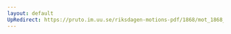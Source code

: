 ```yaml
---
layout: default
UpRedirect: https://pruto.im.uu.se/riksdagen-motions-pdf/1868/mot_1868__ak__274/mot_1868__ak__274-002.pdf
---
```

